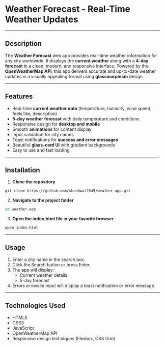 # Weather Forecast - Real-Time Weather Updates

---

## Description
The **Weather Forecast** web app provides real-time weather information for any city worldwide. It displays the **current weather** along with a **4-day forecast** in a clean, modern, and responsive interface. Powered by the **OpenWeatherMap API**, this app delivers accurate and up-to-date weather updates in a visually appealing format using **glassmorphism** design.

---

## Features
- Real-time **current weather data** (temperature, humidity, wind speed, feels like, description)
- **5-day weather forecast** with daily temperature and conditions
- Responsive design for **desktop and mobile**
- Smooth **animations** for content display
- Input validation for city names
- Toast notifications for **success and error messages**
- Beautiful **glass-card UI** with gradient backgrounds
- Easy to use and fast loading

---

## Installation

1. **Clone the repository**
```bash
git clone https://github.com/shashwat2645/weather-app.git
```
2. **Navigate to the project folder**
```bash
cd weather-app
```
3. **Open the index.html file in your favorite browser**
```bash
open index.html
```

---

## Usage

1. Enter a city name in the search box.
2. Click the Search button or press Enter.
3. The app will display:
      - Current weather details
      - 5-day forecast
4. Errors or invalid input will display a toast notification or error message.

---

## Technologies Used

- HTML5
- CSS3 
- JavaScript
- OpenWeatherMap API
- Responsive design techniques (Flexbox, CSS Grid)

